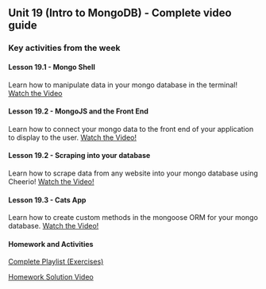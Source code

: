 ## Unit 19 (Intro to MongoDB) - Complete video guide

### Key activities from the week

#### Lesson 19.1 - Mongo Shell

Learn how to manipulate data in your mongo database in the terminal!
[Watch the Video](https://www.youtube.com/watch?v=Ci1bui7w75k)

#### Lesson 19.2 - MongoJS and the Front End

Learn how to connect your mongo data to the front end of your application to display to the user.
[Watch the Video!](https://www.youtube.com/watch?v=VFv8J8WbvZM)

#### Lesson 19.2 - Scraping into your database

Learn how to scrape data from any website into your mongo database using Cheerio!
[Watch the Video!](https://www.youtube.com/watch?v=7dTBxMlEVgc)

#### Lesson 19.3 - Cats App

Learn how to create custom methods in the mongoose ORM for your mongo database.
[Watch the Video!](https://www.youtube.com/watch?v=kI4S4Qw1M5Y)

#### Homework and Activities

[Complete Playlist (Exercises)](https://www.youtube.com/watch?v=Ci1bui7w75k&list=PLgJ8UgkiorCk7zT1kKGwSogEcJbVBzzH8)

[Homework Solution Video](https://www.youtube.com/watch?v=17-n9ImiWVc)
